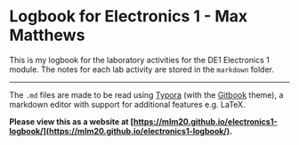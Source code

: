 # Logbook for Electronics 1 - Max Matthews

This is my logbook for the laboratory activities for the DE1 Electronics 1 module. The notes for each lab activity are stored in the `markdown` folder.

---

The `.md`  files are made to be read using [Typora](https://typora.io/) (with the [Gitbook](https://theme.typora.io/theme/Gitbook/) theme), a markdown editor with support for additional features e.g. LaTeX.

**Please view this as a website at [https://mlm20.github.io/electronics1-logbook/](https://mlm20.github.io/electronics1-logbook/).**

